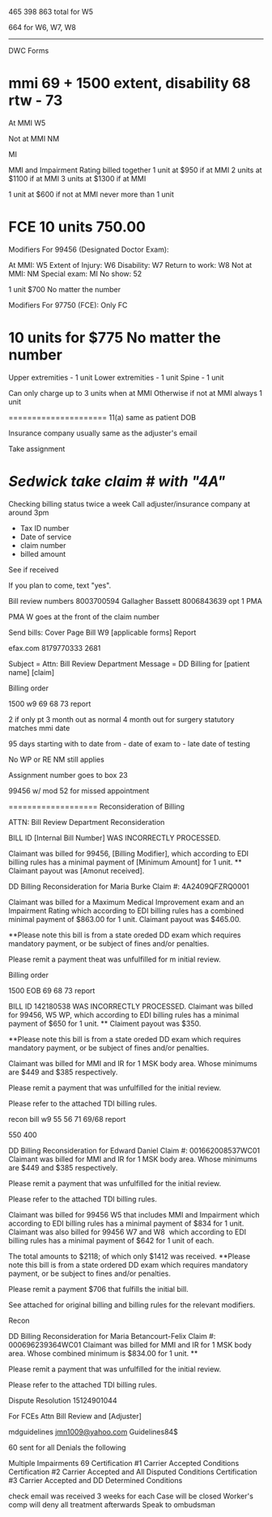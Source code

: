 465
398
863 total for W5



664 for W6, W7, W8
*****************************************************************
DWC Forms

mmi 69 + 1500
extent, disability 68
rtw - 73
===================
At MMI
W5

Not at MMI
NM

MI

MMI and Impairment Rating billed together
1 unit at $950 if at MMI
2 units at $1100 if at MMI
3 units at $1300 if at MMI

1 unit at $600 if not at MMI
never more than 1 unit

FCE
10 units
750.00
====================
Modifiers For 99456 (Designated Doctor Exam):

At MMI: W5
Extent of Injury: W6
Disability: W7
Return to work: W8
Not at MMI: NM
Special exam: MI
No show: 52

1 unit $700
No matter the number

Modifiers For 97750 (FCE):
Only FC

10 units for $775
No matter the number
=====================
Upper extremities - 1 unit
Lower extremities - 1 unit
Spine - 1 unit

Can only charge up to 3 units when at MMI
Otherwise if not at MMI always 1 unit

=====================
11(a) same as patient DOB

Insurance company usually same as the adjuster's email

Take assignment

*Sedwick take claim # with "4A"*
=====================
Checking billing status
twice a week
Call adjuster/insurance company at around 3pm
 -   Tax ID number
 -   Date of service
 -   claim number
 -   billed amount

 See if received



If you plan to come, text "yes".


Bill review numbers
8003700594 Gallagher Bassett
8006843639 opt 1 PMA


PMA W goes at the front of the claim number


Send bills:
Cover Page
Bill
W9
[applicable forms]
Report

efax.com
8179770333
2681

Subject = Attn: Bill Review Department
Message = DD Billing for [patient name]
            [claim]


Billing order

1500
w9
69
68
73
report


2 if  only pt
3 month out as normal
4 month out for surgery
statutory matches mmi date

95 days starting with to date
from - date of exam
to - late date of testing

No WP or RE
NM still applies

Assignment number goes to box 23

99456 w/ mod 52 for missed appointment

===================
Reconsideration of Billing

ATTN: Bill Review Department Reconsideration

BILL ID [Internal Bill Number] WAS INCORRECTLY PROCESSED.
<!-- Repeat for each billing item -->
Claimant was billed for 99456, [Billing Modifier], which according to EDI billing rules has a minimal payment of [Minimum Amount] for 1 unit. ** Claimant payout was [Amonut received].
<!-- Repeat for each billing item -->


DD Billing Reconsideration for Maria Burke
Claim #: 4A2409QFZRQ0001

Claimant was billed for a Maximum Medical Improvement exam and an Impairment Rating which according to EDI billing rules has a combined minimal payment of $863.00 for 1 unit.
Claimant payout was $465.00.


**Please note this bill is from a state oreded DD exam which requires mandatory payment, or be subject of fines and/or penalties.

Please remit a payment theat was unfulfilled for m initial review.

Billing order

1500
EOB
69
68
73
report


BILL ID 142180538 WAS INCORRECTLY PROCESSED.
Claimant was billed for 99456, W5 WP, which according to EDI billing rules has a minimal payment of $650 for 1 unit. ** Claiment payout was $350.

**Please note this bill is from a state oreded DD exam which requires mandatory payment, or be subject of fines and/or penalties.



Claimant was billed for MMI and IR for 1 MSK body area.
Whose minimums are $449 and $385 respectively.

Please remit a payment that was unfulfilled for the initial review.

Please refer to the attached TDI billing rules.

recon
bill
w9
55 56 71
69/68
report

550
400


DD Billing Reconsideration for Edward Daniel
Claim #: 001662008537WC01
Claimant was billed for MMI and IR for 1 MSK body area.
Whose minimums are $449 and $385 respectively.

Please remit a payment that was unfulfilled for the initial review.

Please refer to the attached TDI billing rules.


Claimant was billed for 99456 W5 that includes MMI and Impairment which according to EDI billing rules has a minimal payment of $834 for 1 unit.
Claimant was also billed for 99456 W7 and W8  which according to EDI billing rules has a minimal payment of $642 for 1 unit of each.

The total amounts to $2118; of which only $1412 was received.
**Please note this bill is from a state ordered DD exam which requires mandatory payment, or be subject to fines and/or penalties.

Please remit a payment $706 that fulfills the initial bill.

See attached for original billing and billing rules for the relevant modifiers.


Recon

DD Billing Reconsideration for Maria Betancourt-Felix
Claim #: 000696239364WC01
Claimant was billed for MMI and IR for 1 MSK body area.
Whose combined minimum is $834.00 for 1 unit. **

Please remit a payment that was unfulfilled for the initial review.

Please refer to the attached TDI billing rules.

Dispute Resolution
15124901044

For FCEs
Attn Bill Review and [Adjuster]

mdguidelines
jmn1009@yahoo.com
Guidelines84$

60 sent for all Denials the following

Multiple Impairments 69
Certification #1 Carrier Accepted Conditions
Certification #2 Carrier Accepted and All Disputed Conditions
Certification #3 Carrier Accepted and DD Determined Conditions


check email was received
3 weeks for each
Case will be closed
Worker's comp will deny all treatment afterwards
Speak to ombudsman
